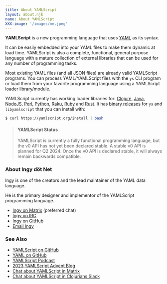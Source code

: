 ```yaml
---
title: About YAMLScript
layout: about.njk
name: About YAMLScript
XXX-image: '/images/me.jpeg'
---
```


**YAMLScript** is a new programming language that uses [YAML](
https://yaml.org) as its syntax.

It can be easily embedded into your YAML files to make them dynamic at load
time.
YAMLScript is also a complete, functional, general purpose language with a
mature collection of external libraries that can be used for any number of
programming tasks.

Most existing YAML files (and all JSON files) are already valid YAMLScript
programs.
You can process YAML/YAMLScript files with the `ys` CLI program or load them
from your favorite programming language using a YAMLScript loader
library/module.

YAMLScript currently has working loader libraries for:
[Clojure](https://clojars.org/org.yamlscript/clj-yamlscript),
[Java](https://clojars.org/org.yamlscript/yamlscript),
[NodeJS](https://www.npmjs.com/package/@yaml/yamlscript),
[Perl](https://metacpan.org/dist/YAMLScript/view/lib/YAMLScript.pod),
[Python](https://pypi.org/project/yamlscript/),
[Raku](https://raku.land/zef:ingy/YAMLScript),
[Ruby](https://rubygems.org/search?query=yamlscript) and
[Rust](https://crates.io/crates/yamlscript).
It has [binary releases](https://github.com/yaml/yamlscript/releases)
for `ys` and `libyamlscript` that you can install with:

```bash
$ curl https://yamlscript.org/install | bash
```

> #### YAMLScript Status
>
> YAMLScript is currently a fully functional programming language, but
> the v0 API has not yet been declared stable.
> A stable v0 API is planned for Q2 2024.
> Once the v0 API is declared stable, it will always remain backwards
compatible.


### About Ingy döt Net<a name="ingydotnet"></a>

Ingy is one of the creators and the lead maintainer of the YAML data language.

He is the primary designer and implementor of the YAMLScript programming
language.

* [Ingy on Matrix](https://matrix.to/#/@ingy:yaml.io) (preferred chat)
* [Ingy on IRC](https://web.libera.chat/#yamlscript)
* [Ingy on GitHub](https://github.com/ingydotnet)
* [Email Ingy](mailto:ingy@ingy.net)


### See Also

* [YAMLScript on GitHub](https://github.com/yaml/yamlscript)
* [YAML on GitHub](https://github.com/yaml)
* [YAMLScript Podcast](https://www.therepl.net/episodes/52/)
* [2023 YAMLScript Advent Blog](/posts/advent-2023/index)
* [Chat about YAMLScript in Matrix](
  https://matrix.to/#/#chat-yamlscript:yaml.io)
* [Chat about YAMLScript in Clojurians Slack](
  https://clojurians.slack.com/archives/yamlscript)

<p>&nbsp;</p>
<p>&nbsp;</p>
<p>&nbsp;</p>
<p>&nbsp;</p>

